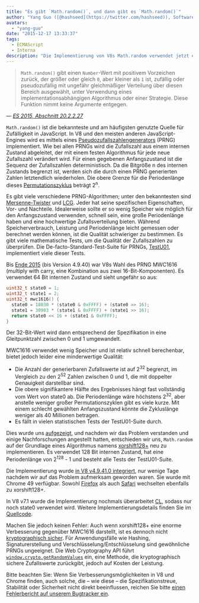 ```yaml
---
title: "Es gibt `Math.random()`, und dann gibt es `Math.random()`"
author: "Yang Guo ([@hashseed](https://twitter.com/hashseed)), Softwareingenieur und Würfeldesigner"
avatars: 
  - "yang-guo"
date: "2015-12-17 13:33:37"
tags: 
  - ECMAScript
  - Interna
description: "Die Implementierung von V8s Math.random verwendet jetzt einen Algorithmus namens xorshift128+, der die Zufälligkeit im Vergleich zur alten MWC1616-Implementierung verbessert."
---
```

> `Math.random()` gibt einen `Number`-Wert mit positivem Vorzeichen zurück, der größer oder gleich `0`, aber kleiner als `1` ist, zufällig oder pseudozufällig mit ungefähr gleichmäßiger Verteilung über diesen Bereich ausgewählt, unter Verwendung eines implementationsabhängigen Algorithmus oder einer Strategie. Diese Funktion nimmt keine Argumente entgegen.

<!--truncate-->
— _[ES 2015, Abschnitt 20.2.2.27](http://tc39.es/ecma262/#sec-math.random)_

`Math.random()` ist die bekannteste und am häufigsten genutzte Quelle für Zufälligkeit in JavaScript. In V8 und den meisten anderen JavaScript-Engines wird es mittels eines [Pseudozufallszahlengenerators](https://de.wikipedia.org/wiki/Pseudozufallszahlengenerator) (PRNG) implementiert. Wie bei allen PRNGs wird die Zufallszahl aus einem internen Zustand abgeleitet, der mit einem festen Algorithmus für jede neue Zufallszahl verändert wird. Für einen gegebenen Anfangszustand ist die Sequenz der Zufallszahlen deterministisch. Da die Bitgröße n des internen Zustands begrenzt ist, werden sich die durch einen PRNG generierten Zahlen letztendlich wiederholen. Die obere Grenze für die Periodenlänge dieses [Permutationszyklus](https://de.wikipedia.org/wiki/Zyklische_Permutation) beträgt 2<sup>n</sup>.

Es gibt viele verschiedene PRNG-Algorithmen; unter den bekanntesten sind [Mersenne-Twister](https://de.wikipedia.org/wiki/Mersenne-Twister) und [LCG](https://de.wikipedia.org/wiki/Lineare_Kongruenzmethode). Jeder hat seine spezifischen Eigenschaften, Vor- und Nachteile. Idealerweise sollte er so wenig Speicher wie möglich für den Anfangszustand verwenden, schnell sein, eine große Periodenlänge haben und eine hochwertige Zufallsverteilung bieten. Während Speicherverbrauch, Leistung und Periodenlänge leicht gemessen oder berechnet werden können, ist die Qualität schwieriger zu bestimmen. Es gibt viele mathematische Tests, um die Qualität der Zufallszahlen zu überprüfen. Die De-facto-Standard-Test-Suite für PRNGs, [TestU01](http://simul.iro.umontreal.ca/testu01/tu01.html), implementiert viele dieser Tests.

Bis [Ende 2015](https://github.com/v8/v8/blob/ceade6cf239e0773213d53d55c36b19231c820b5/src/js/math.js#L143) (bis Version 4.9.40) war V8s Wahl des PRNG MWC1616 (multiply with carry, eine Kombination aus zwei 16-Bit-Komponenten). Es verwendet 64 Bit internen Zustand und sieht ungefähr so aus:

```cpp
uint32_t state0 = 1;
uint32_t state1 = 2;
uint32_t mwc1616() {
  state0 = 18030 * (state0 & 0xFFFF) + (state0 >> 16);
  state1 = 30903 * (state1 & 0xFFFF) + (state1 >> 16);
  return state0 << 16 + (state1 & 0xFFFF);
}
```

Der 32-Bit-Wert wird dann entsprechend der Spezifikation in eine Gleitpunktzahl zwischen 0 und 1 umgewandelt.

MWC1616 verwendet wenig Speicher und ist relativ schnell berechenbar, bietet jedoch leider eine minderwertige Qualität:

- Die Anzahl der generierbaren Zufallswerte ist auf 2<sup>32</sup> begrenzt, im Vergleich zu den 2<sup>52</sup> Zahlen zwischen 0 und 1, die mit doppelter Genauigkeit darstellbar sind.
- Die obere signifikantere Hälfte des Ergebnisses hängt fast vollständig vom Wert von state0 ab. Die Periodenlänge wäre höchstens 2<sup>32</sup>, aber anstelle weniger großer Permutationszyklen gibt es viele kurze. Mit einem schlecht gewählten Anfangszustand könnte die Zykluslänge weniger als 40 Millionen betragen.
- Es fällt in vielen statistischen Tests der TestU01-Suite durch.

Dies wurde uns [aufgezeigt](https://medium.com/@betable/tifu-by-using-math-random-f1c308c4fd9d), und nachdem wir das Problem verstanden und einige Nachforschungen angestellt hatten, entschieden wir uns, `Math.random` auf der Grundlage eines Algorithmus namens [xorshift128+](http://vigna.di.unimi.it/ftp/papers/xorshiftplus.pdf) neu zu implementieren. Es verwendet 128 Bit internen Zustand, hat eine Periodenlänge von 2<sup>128</sup> - 1 und besteht alle Tests der TestU01-Suite.

Die Implementierung wurde [in V8 v4.9.41.0 integriert](https://github.com/v8/v8/blob/085fed0fb5c3b0136827b5d7c190b4bd1c23a23e/src/base/utils/random-number-generator.h#L102), nur wenige Tage nachdem wir auf das Problem aufmerksam geworden waren. Sie wurde mit Chrome 49 verfügbar. Sowohl [Firefox](https://bugzilla.mozilla.org/show_bug.cgi?id=322529#c99) als auch [Safari](https://bugs.webkit.org/show_bug.cgi?id=151641) wechselten ebenfalls zu xorshift128+.

In V8 v7.1 wurde die Implementierung nochmals überarbeitet [CL](https://chromium-review.googlesource.com/c/v8/v8/+/1238551/5), sodass nur noch state0 verwendet wird. Weitere Implementierungsdetails finden Sie im [Quellcode](https://source.chromium.org/chromium/chromium/src/+/main:v8/src/base/utils/random-number-generator.h;l=119?q=XorShift128&sq=&ss=chromium).

Machen Sie jedoch keinen Fehler: Auch wenn xorshift128+ eine enorme Verbesserung gegenüber MWC1616 darstellt, ist es dennoch nicht [kryptographisch sicher](https://en.wikipedia.org/wiki/Cryptographically_secure_pseudorandom_number_generator). Für Anwendungsfälle wie Hashing, Signaturerstellung und Verschlüsselung/Entschlüsselung sind gewöhnliche PRNGs ungeeignet. Die Web Cryptography API führt [`window.crypto.getRandomValues`](https://developer.mozilla.org/en-US/docs/Web/API/RandomSource/getRandomValues) ein, eine Methode, die kryptographisch sichere Zufallswerte zurückgibt, jedoch auf Kosten der Leistung.

Bitte beachten Sie: Wenn Sie Verbesserungsmöglichkeiten in V8 und Chrome finden, auch solche, die – wie diese – die Spezifikationstreue, Stabilität oder Sicherheit nicht direkt beeinflussen, reichen Sie bitte [einen Fehlerbericht auf unserem Bugtracker ein](https://bugs.chromium.org/p/v8/issues/entry?template=Defect%20report%20from%20user).
